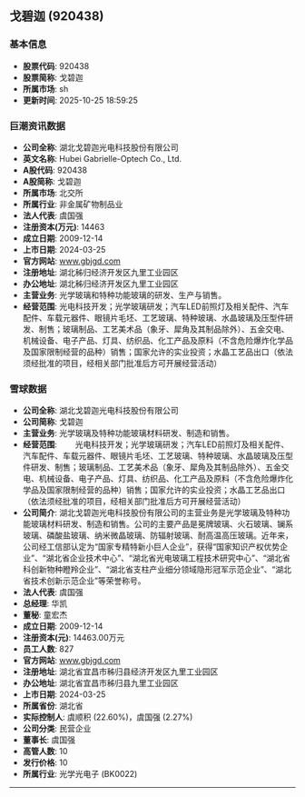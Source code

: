 ## 戈碧迦 (920438)

### 基本信息

- **股票代码**: 920438
- **股票简称**: 戈碧迦
- **所属市场**: sh
- **更新时间**: 2025-10-25 18:59:25

### 巨潮资讯数据

- **公司全称**: 湖北戈碧迦光电科技股份有限公司
- **英文名称**: Hubei Gabrielle-Optech Co., Ltd.
- **A股代码**: 920438
- **A股简称**: 戈碧迦
- **所属市场**: 北交所
- **所属行业**: 非金属矿物制品业
- **法人代表**: 虞国强
- **注册资本(万元)**: 14463
- **成立日期**: 2009-12-14
- **上市日期**: 2024-03-25
- **官方网站**: www.gbjgd.com
- **注册地址**: 湖北秭归经济开发区九里工业园区
- **办公地址**: 湖北秭归经济开发区九里工业园区
- **主营业务**: 光学玻璃和特种功能玻璃的研发、生产与销售。
- **经营范围**: 光电科技开发；光学玻璃研发；汽车LED前照灯及相关配件、汽车配件、车载元器件、眼镜片毛坯、工艺玻璃、特种玻璃、水晶玻璃及压型件研发、制售；玻璃制品、工艺美术品（象牙、犀角及其制品除外）、五金交电、机械设备、电子产品、灯具、纺织品、化工产品及原料（不含危险爆炸化学品及国家限制经营的品种）销售；国家允许的实业投资；水晶工艺品出口（依法须经批准的项目，经相关部门批准后方可开展经营活动）

### 雪球数据

- **公司全称**: 湖北戈碧迦光电科技股份有限公司
- **公司简称**: 戈碧迦
- **主营业务**: 光学玻璃及特种功能玻璃材料研发、制造和销售。
- **经营范围**: 　　光电科技开发；光学玻璃研发；汽车LED前照灯及相关配件、汽车配件、车载元器件、眼镜片毛坯、工艺玻璃、特种玻璃、水晶玻璃及压型件研发、制售；玻璃制品、工艺美术品（象牙、犀角及其制品除外）、五金交电、机械设备、电子产品、灯具、纺织品、化工产品及原料（不含危险爆炸化学品及国家限制经营的品种）销售；国家允许的实业投资；水晶工艺品出口（依法须经批准的项目，经相关部门批准后方可开展经营活动）
- **公司简介**: 湖北戈碧迦光电科技股份有限公司的主营业务是光学玻璃及特种功能玻璃材料研发、制造和销售。公司的主要产品是冕牌玻璃、火石玻璃、镧系玻璃、磷酸盐玻璃、纳米微晶玻璃、防辐射玻璃、耐高温高压玻璃。近年来，公司经工信部认定为“国家专精特新小巨人企业”，获得“国家知识产权优势企业”、“湖北省企业技术中心”、“湖北省光电玻璃工程技术研究中心”、“湖北省科创新物种瞪羚企业”、“湖北省支柱产业细分领域隐形冠军示范企业”、“湖北省技术创新示范企业”等荣誉称号。
- **法人代表**: 虞国强
- **总经理**: 华凯
- **董秘**: 童宏杰
- **成立日期**: 2009-12-14
- **注册资本(元)**: 14463.00万元
- **员工人数**: 827
- **官方网站**: www.gbjgd.com
- **注册地址**: 湖北省宜昌市秭归县经济开发区九里工业园区
- **办公地址**: 湖北省宜昌市秭归县九里工业园区
- **上市日期**: 2024-03-25
- **所属省份**: 湖北省
- **实际控制人**: 虞顺积 (22.60%)，虞国强 (2.27%)
- **公司分类**: 民营企业
- **董事长**: 虞国强
- **高管人数**: 10
- **发行价格**: 10
- **所属行业**: 光学光电子 (BK0022)

---